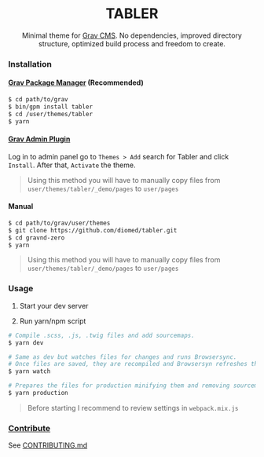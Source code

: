 <h1 align='center'>TABLER</h1>

<p align='center'>
  Minimal theme for <a href='http://github.com/getgrav/grav'>Grav CMS</a>. No dependencies, improved directory structure, optimized build process and freedom to create.
</p>

### Installation

#### [Grav Package Manager](http://learn.getgrav.org/advanced/grav-gpm) (Recommended)

``` sh
$ cd path/to/grav
$ bin/gpm install tabler
$ cd /user/themes/tabler
$ yarn
```

#### [Grav Admin Plugin](https://github.com/getgrav/grav-plugin-admin)

Log in to admin panel go to `Themes > Add` search for Tabler and click `Install`. After that, `Activate` the theme.
> Using this method you will have to manually copy files from `user/themes/tabler/_demo/pages` to `user/pages`

#### Manual

``` sh
$ cd path/to/grav/user/themes
$ git clone https://github.com/diomed/tabler.git
$ cd gravnd-zero
$ yarn
```
> Using this method you will have to manually copy files from `user/themes/tabler/_demo/pages` to `user/pages`

### Usage

1. Start your dev server

2. Run yarn/npm script

  ``` sh
  # Compile .scss, .js, .twig files and add sourcemaps.
  $ yarn dev

  # Same as dev but watches files for changes and runs Browsersync.
  # Once files are saved, they are recompiled and Browsersyn refreshes the browsers.
  $ yarn watch

  # Prepares the files for production minifying them and removing sourcemaps.
  $ yarn production
  ```

> Before starting I recommend to review settings in `webpack.mix.js`

### [Contribute](CONTRIBUTING.md)

See [CONTRIBUTING.md](CONTRIBUTING.md)
